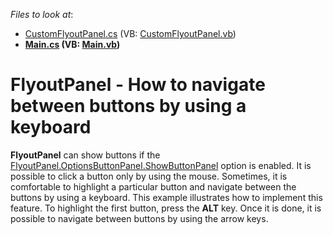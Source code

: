 <!-- default file list -->
*Files to look at*:

* [CustomFlyoutPanel.cs](./CS/WindowsApplication3/CustomFlyoutPanel.cs) (VB: [CustomFlyoutPanel.vb](./VB/WindowsApplication3/CustomFlyoutPanel.vb))
* **[Main.cs](./CS/WindowsApplication3/Main.cs) (VB: [Main.vb](./VB/WindowsApplication3/Main.vb))**
<!-- default file list end -->
# FlyoutPanel - How to navigate between buttons by using a keyboard


<strong>FlyoutPanel</strong> can show buttons if the <a href="https://documentation.devexpress.com/#WindowsForms/DevExpressUtilsFlyoutPanelButtonOptions_ShowButtonPaneltopic">FlyoutPanel.OptionsButtonPanel.ShowButtonPanel</a> option is enabled. It is possible to click a button only by using the mouse. Sometimes, it is comfortable to highlight a particular button and navigate between the buttons by using a keyboard. This example illustrates how to implement this feature. To highlight the first button, press the <strong>ALT</strong> key. Once it is done, it is possible to navigate between buttons by using the arrow keys. <br><br><br>

<br/>


